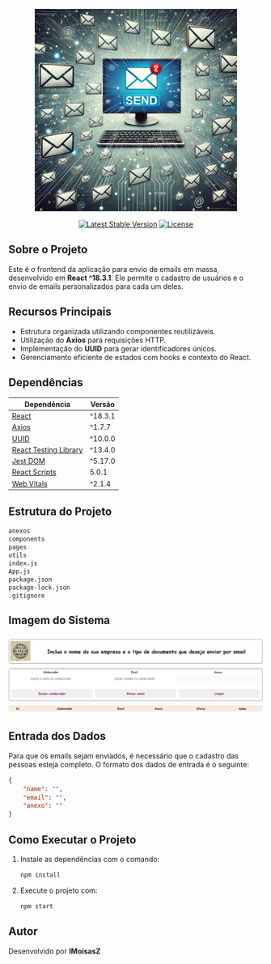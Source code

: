 <p align="center"><a href="#"><img src="../back_end/src/assets/logo_app.webp" width="400"></a></p>

<p align="center">
<a href="https://www.npmjs.com/package/react"><img src="https://img.shields.io/npm/v/react" alt="Latest Stable Version"></a>
<a href="https://opensource.org/licenses/MIT"><img src="https://img.shields.io/npm/l/react" alt="License"></a>
</p>

## Sobre o Projeto

Este é o frontend da aplicação para envio de emails em massa, desenvolvido em **React ^18.3.1**. Ele permite o cadastro de usuários e o envio de emails personalizados para cada um deles.

## Recursos Principais

- Estrutura organizada utilizando componentes reutilizáveis.
- Utilização do **Axios** para requisições HTTP.
- Implementação do **UUID** para gerar identificadores únicos.
- Gerenciamento eficiente de estados com hooks e contexto do React.

## Dependências

| Dependência                                                                            | Versão  |
| -------------------------------------------------------------------------------------- | ------- |
| [React](https://react.dev/)                                                            | ^18.3.1 |
| [Axios](https://axios-http.com/)                                                       | ^1.7.7  |
| [UUID](https://www.npmjs.com/package/uuid)                                             | ^10.0.0 |
| [React Testing Library](https://testing-library.com/docs/react-testing-library/intro/) | ^13.4.0 |
| [Jest DOM](https://github.com/testing-library/jest-dom)                                | ^5.17.0 |
| [React Scripts](https://www.npmjs.com/package/react-scripts)                           | 5.0.1   |
| [Web Vitals](https://web.dev/vitals/)                                                  | ^2.1.4  |

## Estrutura do Projeto

```
anexos
components
pages
utils
index.js
App.js
package.json
package-lock.json
.gitignore
```

## Imagem do Sistema

<p align="center">
  <img src="../front_end//src/anexos/sistema_img.png" width="600">
</p>

## Entrada dos Dados

Para que os emails sejam enviados, é necessário que o cadastro das pessoas esteja completo. O formato dos dados de entrada é o seguinte:

```json
{
	"name": "",
	"email": "",
	"anexo": ""
}
```

## Como Executar o Projeto

1. Instale as dependências com o comando:
   ```bash
   npm install
   ```
2. Execute o projeto com:
   ```bash
   npm start
   ```

## Autor

Desenvolvido por **IMoisasZ**
